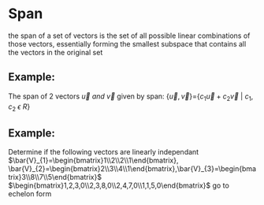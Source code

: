 # Span
the span of a set of vectors is the set of all possible linear combinations of those vectors, essentially forming the smallest subspace that contains all the vectors in the original set


## Example:
The span of 2 vectors $\vec{u} ~and ~\vec{v}$ given by span: {$\vec{u},\vec{v}$}={$c_{1}\vec{u}+c_{2}\vec{v}~|~c_{1},c_{2} ~\epsilon ~R$}

## Example: 
Determine if the following vectors are linearly independant
$\bar{V}_{1}=\begin{bmatrix}1\\2\\2\\1\end{bmatrix}, \bar{V}_{2}=\begin{bmatrix}2\\3\\4\\1\end{bmatrix},\bar{V}_{3}=\begin{bmatrix}3\\8\\7\\5\end{bmatrix}$
$\begin{bmatrix}1,2,3,0\\2,3,8,0\\2,4,7,0\\1,1,5,0\end{bmatrix}$ go to echelon form


